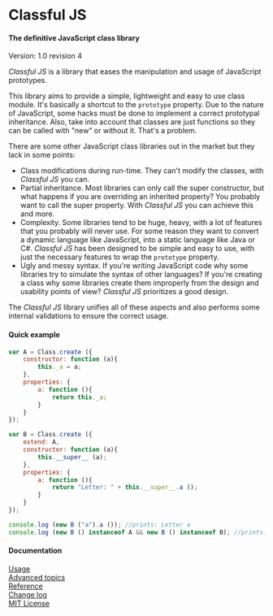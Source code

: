 Classful JS
===========

#### The definitive JavaScript class library ####

Version: 1.0 revision 4

*Classful JS* is a library that eases the manipulation and usage of JavaScript prototypes.

This library aims to provide a simple, lightweight and easy to use class module. It's basically a shortcut to the `prototype` property. Due to the nature of JavaScript, some hacks must be done to implement a correct prototypal inheritance. Also, take into account that classes are just functions so they can be called with "new" or without it. That's a problem.

There are some other JavaScript class libraries out in the market but they lack in some points:

* Class modifications during run-time. They can't modify the classes, with *Classful JS* you can.
* Partial inheritance. Most libraries can only call the super constructor, but what happens if you are overriding an inherited property? You probably want to call the super property. With *Classful JS* you can achieve this and more.
* Complexity. Some libraries tend to be huge, heavy, with a lot of features that you probably will never use. For some reason they want to convert a dynamic language like JavaScript, into a static language like Java or C#. *Classful JS* has been designed to be simple and easy to use, with just the necessary features to wrap the `prototype` property.  
* Ugly and messy syntax. If you're writing JavaScript code why some libraries try to simulate the syntax of other languages? If you're creating a class why some libraries create them improperly from the design and usability points of view? *Classful JS* prioritizes a good design.

The *Classful JS* library unifies all of these aspects and also performs some internal validations to ensure the correct usage.

#### Quick example ####

```javascript
var A = Class.create ({
	constructor: function (a){
		this._a = a;
	},
	properties: {
		a: function (){
			return this._a;
		}
	}
});

var B = Class.create ({
	extend: A,
	constructor: function (a){
		this.__super__ (a);
	},
	properties: {
		a: function (){
			return "Letter: " + this.__super__.a ();
		}
	}
});

console.log (new B ("a").a ()); //prints: Letter a
console.log (new B () instanceof A && new B () instanceof B); //prints: true
```

#### Documentation ####

[Usage](https://github.com/Gagle/Classful-JS/wiki/Usage)  
[Advanced topics](https://github.com/Gagle/Classful-JS/wiki/Advanced-topics)  
[Reference](https://github.com/Gagle/Classful-JS/wiki/Reference)  
[Change log](https://github.com/Gagle/Classful-JS/wiki/Change-log)  
[MIT License](https://github.com/Gagle/Classful-JS/blob/master/LICENSE)